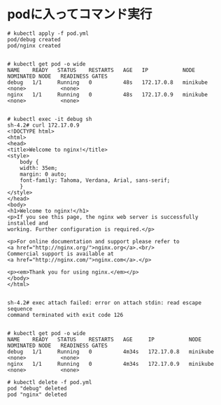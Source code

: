 # podに入ってコマンド実行



	# kubectl apply -f pod.yml
	pod/debug created
	pod/nginx created


	# kubectl get pod -o wide
	NAME    READY   STATUS    RESTARTS   AGE   IP           NODE       NOMINATED NODE   READINESS GATES
	debug   1/1     Running   0          48s   172.17.0.8   minikube   <none>           <none>
	nginx   1/1     Running   0          48s   172.17.0.9   minikube   <none>           <none>


	# kubectl exec -it debug sh
	sh-4.2# curl 172.17.0.9
	<!DOCTYPE html>
	<html>
	<head>
	<title>Welcome to nginx!</title>
	<style>
	    body {
		width: 35em;
		margin: 0 auto;
		font-family: Tahoma, Verdana, Arial, sans-serif;
	    }
	</style>
	</head>
	<body>
	<h1>Welcome to nginx!</h1>
	<p>If you see this page, the nginx web server is successfully installed and
	working. Further configuration is required.</p>

	<p>For online documentation and support please refer to
	<a href="http://nginx.org/">nginx.org</a>.<br/>
	Commercial support is available at
	<a href="http://nginx.com/">nginx.com</a>.</p>

	<p><em>Thank you for using nginx.</em></p>
	</body>
	</html>


	sh-4.2# exec attach failed: error on attach stdin: read escape sequence
	command terminated with exit code 126


	# kubectl get pod -o wide
	NAME    READY   STATUS    RESTARTS   AGE     IP           NODE       NOMINATED NODE   READINESS GATES
	debug   1/1     Running   0          4m34s   172.17.0.8   minikube   <none>           <none>
	nginx   1/1     Running   0          4m34s   172.17.0.9   minikube   <none>           <none>

	# kubectl delete -f pod.yml
	pod "debug" deleted
	pod "nginx" deleted
